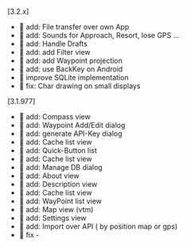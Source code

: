 [3.2.x]
- 🌟 add: File transfer over own App
- 🌟 add: Sounds for Approach, Resort, lose GPS ...
- 🌟 add: Handle Drafts
- 🌟 add: add Filter view
- 🌟 add: add Waypoint projection
- 🌟 add: use BackKey on Android
- 🎯 improve SQLite implementation
- 🐞 fix: Char drawing on small displays

[3.1.977]
- 🌟 add: Compass view
- 🌟 add: Waypoint Add/Edit dialog
- 🌟 add: generate API-Key dialog
- 🌟 add: Cache list view
- 🌟 add: Quick-Button list
- 🌟 add: Cache list view
- 🌟 add: Manage DB dialog
- 🌟 add: About view
- 🌟 add: Description view
- 🌟 add: Cache list view
- 🌟 add: WayPoint list view
- 🌟 add: Map view (vtm)
- 🌟 add: Settings view
- 🌟 add: Import over API ( by position map or gps)
- 🐞 fix -